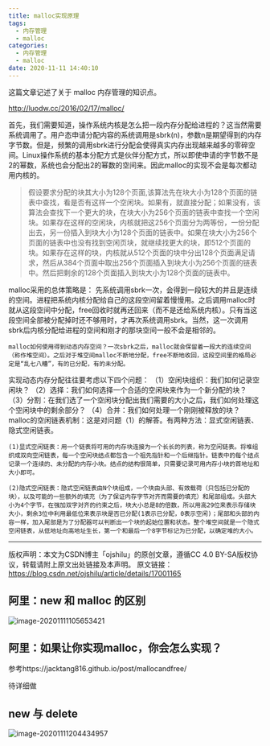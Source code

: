 ```yaml
---
title: malloc实现原理
tags:
  - 内存管理
  - malloc
categories:
  - 内存管理
  - malloc
date: 2020-11-11 14:40:10
---
```


这篇文章记述了关于 malloc 内存管理的知识点。

<!--more-->

http://luodw.cc/2016/02/17/malloc/

首先，我们需要知道，操作系统内核是怎么把一段内存分配给进程的？这当然需要系统调用了。用户态申请分配内容的系统调用是sbrk(n)，参数n是期望得到的内存字节数。但是，频繁的调用sbrk进行分配会使得真实内存出现越来越多的零碎空间。Linux操作系统的基本分配方式是伙伴分配方式，所以即使申请的字节数不是2的幂数，系统也会分配出2的幂数的空间来。因此malloc的实现不会是每次都动用内核的。

> 假设要求分配的块其大小为128个页面,该算法先在块大小为128个页面的链表中查找，看是否有这样一个空闲块。如果有，就直接分配；如果没有，该算法会查找下一个更大的块，在块大小为256个页面的链表中查找一个空闲块。如果存在这样的空闲块，内核就把这256个页面分为两等份，一份分配出去，另一份插入到块大小为128个页面的链表中。如果在块大小为256个页面的链表中也没有找到空闲页块，就继续找更大的块，即512个页面的块。如果存在这样的块，内核就从512个页面的块中分出128个页面满足请求，然后从384个页面中取出256个页面插入到块大小为256个页面的链表中。然后把剩余的128个页面插入到块大小为128个页面的链表中。

malloc采用的总体策略是：
    先系统调用sbrk一次，会得到一段较大的并且是连续的空间。进程把系统内核分配给自己的这段空间留着慢慢用。之后调用malloc时就从这段空间中分配，free回收时就再还回来（而不是还给系统内核）。只有当这段空间全部被分配掉时还不够用时，才再次系统调用sbrk。当然，这一次调用sbrk后内核分配给进程的空间和刚才的那块空间一般不会是相邻的。

    malloc如何使用得到动态内存空间？一次sbrk之后，malloc就会保留着一段大的连续空间（称作堆空间）。之后对于堆空间malloc不断地分配，free不断地收回，这段空间里的格局必定是“乱七八糟”，有的已分配，有的未分配。
实现动态内存分配往往要考虑以下四个问题：
（1）空闲块组织：我们如何记录空闲块？
（2）选择：我们如何选择一个合适的空闲块来作为一个新分配的块？
（3）分割：在我们选了一个空闲块分配出我们需要的大小之后，我们如何处理这个空闲块中的剩余部分？
（4）合并：我们如何处理一个刚刚被释放的块？
    malloc的空闲链表机制：这是对问题（1）的解答。有两种方法：显式空闲链表、隐式空闲链表。

    (1)显式空闲链表：用一个链表将可用的内存块连接为一个长长的列表，称为空闲链表。将堆组织成双向空闲链表，每一个空闲块结点都包含一个祖先指针和一个后继指针。链表中的每个结点记录一个连续的、未分配的内存小块。结点的结构很简单，只需要记录可用内存小块的首地址和大小即可。
    
    (2)隐式空闲链表：隐式空闲链表由N个块组成，一个块由头部、有效载荷（只包括已分配的块），以及可能的一些额外的填充（为了保证内存字节对齐而需要的填充）和尾部组成。头部大小为4个字节，在强加双字对齐的约束之后，块大小总是8的倍数，所以用高29位来表示存储块大小，剩余3位中利用最低位来表示块是否已分配(1表示已分配，0表示空闲)；尾部和头部的内容一样，加入尾部是为了分配器可以判断出一个块的起始位置和状态。整个堆空间就是一个隐式空闲链表，从低地址向高地址生长，第一个和最后一个8字节标记为已分配，以确定堆的大小。
------------------------------------------------
版权声明：本文为CSDN博主「ojshilu」的原创文章，遵循CC 4.0 BY-SA版权协议，转载请附上原文出处链接及本声明。
原文链接：https://blog.csdn.net/ojshilu/article/details/17001165

## 阿里：new 和 malloc 的区别

![image-20201111105653421](https://i.loli.net/2020/11/11/HUrDG5WfgcljJO6.png)

## 阿里：如果让你实现malloc，你会怎么实现？

参考https://jacktang816.github.io/post/mallocandfree/

待详细做



## new 与 delete

![image-20201111204434957](https://i.loli.net/2020/11/11/mQ1truS3ZnA8ghC.png)